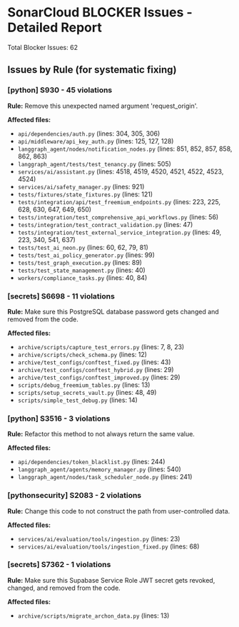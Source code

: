 # SonarCloud BLOCKER Issues - Detailed Report

Total Blocker Issues: 62

## Issues by Rule (for systematic fixing)

### [python] S930 - 45 violations

**Rule:** Remove this unexpected named argument 'request_origin'.

**Affected files:**
- `api/dependencies/auth.py` (lines: 304, 305, 306)
- `api/middleware/api_key_auth.py` (lines: 125, 127, 128)
- `langgraph_agent/nodes/notification_nodes.py` (lines: 851, 852, 857, 858, 862, 863)
- `langgraph_agent/tests/test_tenancy.py` (lines: 505)
- `services/ai/assistant.py` (lines: 4518, 4519, 4520, 4521, 4522, 4523, 4524)
- `services/ai/safety_manager.py` (lines: 921)
- `tests/fixtures/state_fixtures.py` (lines: 121)
- `tests/integration/api/test_freemium_endpoints.py` (lines: 223, 225, 628, 630, 647, 649, 650)
- `tests/integration/test_comprehensive_api_workflows.py` (lines: 56)
- `tests/integration/test_contract_validation.py` (lines: 47)
- `tests/integration/test_external_service_integration.py` (lines: 49, 223, 340, 541, 637)
- `tests/test_ai_neon.py` (lines: 60, 62, 79, 81)
- `tests/test_ai_policy_generator.py` (lines: 99)
- `tests/test_graph_execution.py` (lines: 89)
- `tests/test_state_management.py` (lines: 40)
- `workers/compliance_tasks.py` (lines: 40, 84)

### [secrets] S6698 - 11 violations

**Rule:** Make sure this PostgreSQL database password gets changed and removed from the code.

**Affected files:**
- `archive/scripts/capture_test_errors.py` (lines: 7, 8, 23)
- `archive/scripts/check_schema.py` (lines: 12)
- `archive/test_configs/conftest_fixed.py` (lines: 43)
- `archive/test_configs/conftest_hybrid.py` (lines: 29)
- `archive/test_configs/conftest_improved.py` (lines: 29)
- `scripts/debug_freemium_tables.py` (lines: 13)
- `scripts/setup_secrets_vault.py` (lines: 48, 49)
- `scripts/simple_test_debug.py` (lines: 14)

### [python] S3516 - 3 violations

**Rule:** Refactor this method to not always return the same value.

**Affected files:**
- `api/dependencies/token_blacklist.py` (lines: 244)
- `langgraph_agent/agents/memory_manager.py` (lines: 540)
- `langgraph_agent/nodes/task_scheduler_node.py` (lines: 241)

### [pythonsecurity] S2083 - 2 violations

**Rule:** Change this code to not construct the path from user-controlled data.

**Affected files:**
- `services/ai/evaluation/tools/ingestion.py` (lines: 23)
- `services/ai/evaluation/tools/ingestion_fixed.py` (lines: 68)

### [secrets] S7362 - 1 violations

**Rule:** Make sure this Supabase Service Role JWT secret gets revoked, changed, and removed from the code.

**Affected files:**
- `archive/scripts/migrate_archon_data.py` (lines: 13)

